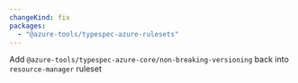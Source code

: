```yaml
---
changeKind: fix
packages:
  - "@azure-tools/typespec-azure-rulesets"
---
```


Add `@azure-tools/typespec-azure-core/non-breaking-versioning` back into `resource-manager` ruleset
